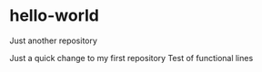 # hello-world
Just another repository

Just a quick change to my first repository
Test of functional lines
